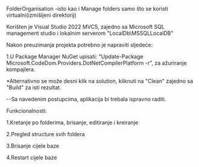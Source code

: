 FolderOrganisation
-isto kao i Manage folders samo što se koristi virtualni(izmišljeni direktorij)

Korišten je Visual Studio 2022 MVC5, zajedno sa Microsoft SQL management studio i lokalnim serverom "LocalDb\MSSQLLocalDB"

Nakon preuzimanja projekta potrebno je napraviti sljedeće:

1.U Package Manager NuGet upisati: "Update-Package Microsoft.CodeDom.Providers.DotNetCompilerPlatform -r",
za ažuriranje kompajlera.

*Alternativno se može desni klik na solution, kliknuti na "Clean" zajedno sa "Build" za isti rezultat.

--Sa navedenim postupcima, aplikacija bi trebala ispravno raditi.

Funkcionalnosti:

1.Kretanje po folderima, brisanje, editiranje i kreiranje

2.Pregled structure svih foldera

3.Brisanje cijele baze

4.Restart cijele baze
